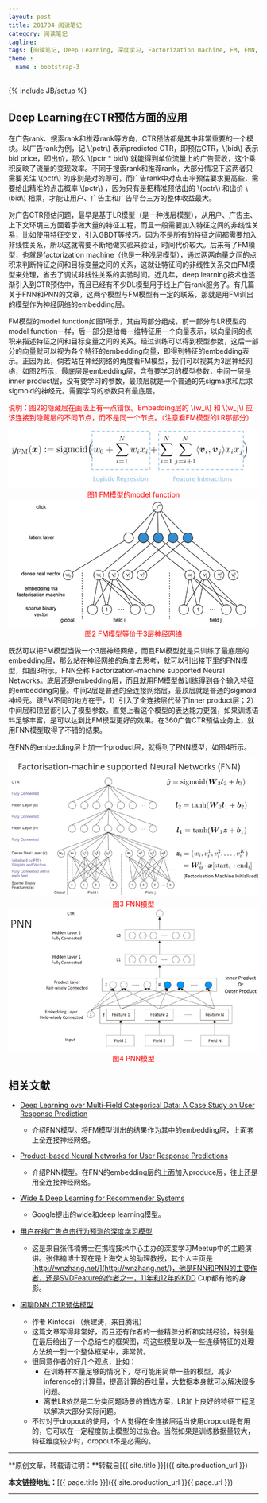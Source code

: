 ```yaml
---
layout: post
title: 201704 阅读笔记
category: 阅读笔记
tagline: 
tags: [阅读笔记, Deep Learning, 深度学习, Factorization machine, FM, FNN, PNN, CTR, CTR预估]
theme :
  name : bootstrap-3
---
```

{% include JB/setup %}

## Deep Learning在CTR预估方面的应用

在广告rank、搜索rank和推荐rank等方向，CTR预估都是其中非常重要的一个模块。以广告rank为例，记 \\(pctr\\) 表示predicted CTR，即预估CTR，\\(bid\\) 表示bid price，即出价，那么 \\(pctr * bid\\) 就能得到单位流量上的广告营收，这个乘积反映了流量的变现效率。不同于搜索rank和推荐rank，大部分情况下这两者只需要关注 \\(pctr\\) 的序别是对的即可，而广告rank中对点击率预估要求更高些，需要给出精准的点击概率 \\(pctr\\) ，因为只有是把精准预估出的 \\(pctr\\) 和出价 \\(bid\\) 相乘，才能让用户、广告主和广告平台三方的整体收益最大。

对广告CTR预估问题，最早是基于LR模型（是一种浅层模型），从用户、广告主、上下文环境三方面着手做大量的特征工程，而且一般需要加入特征之间的非线性关系，比如使用特征交叉，引入GBDT等技巧。因为不是所有的特征之间都需要加入非线性关系，所以这就需要不断地做实验来验证，时间代价较大。后来有了FM模型，也就是factorization machine（也是一种浅层模型），通过两两向量之间的点积来判断特征之间和目标变量之间的关系，这就让特征间的非线性关系交由FM模型来处理，省去了调试非线性关系的实验时间。近几年，deep learning技术也逐渐引入到CTR预估中，而且已经有不少DL模型用于线上广告rank服务了。有几篇关于FNN和PNN的文章，这两个模型与FM模型有一定的联系，那就是用FM训出的模型作为神经网络的embedding层。

FM模型的model function如图1所示，其由两部分组成，前一部分与LR模型的model function一样，后一部分是给每一维特征用一个向量表示，以向量间的点积来描述特征之间和目标变量之间的关系。经过训练可以得到模型参数，这后一部分的向量就可以视为各个特征的embedding向量，即得到特征的embedding表示。正因为此，倘若站在神经网络的角度看FM模型，我们可以视其为3层神经网络，如图2所示，最底层是embedding层，含有要学习的模型参数，中间一层是inner product层，没有要学习的参数，最顶层就是一个普通的先sigma求和后求sigmoid的神经元。需要学习的参数只有最底层。

<font color='red'>说明：图2的隐藏层在画法上有一点错误。Embedding层的 \\(w_i\\) 和 \\(w_j\\) 应该连接到隐藏层的不同节点，而不是同一个节点。（注意看FM模型的LR那部分）</font>

<div align="center">
  <img src="/images/2017-04-26-201704-reading-list-figure1.jpg" style="max-width:800; text-align:center" alt=""/>
  <br/>
  <font color='red'>图1 FM模型的model function</font>
  <br/>
</div>

<div align="center">
  <img src="/images/2017-04-26-201704-reading-list-figure2.jpg" style="max-width:800; text-align:center" alt=""/>
  <br/>
  <font color='red'>图2 FM模型等价于3层神经网络</font>
  <br/>
</div>

既然可以把FM模型当做一个3层神经网络，而且FM模型就是只训练了最底层的embedding层，那么站在神经网络的角度去思考，就可以引出接下里的FNN模型，如图3所示。FNN全称 Factorization-machine supported Neural Networks。底层还是embedding层，而且就用FM模型做训练得到各个输入特征的embedding向量。中间2层是普通的全连接网络层，最顶层就是普通的sigmoid神经元。跟FM不同的地方在于，1）引入了全连接层代替了inner product层；2）中间层和顶层都引入了模型参数。直觉上看这个模型的表达能力更强，如果训练语料足够丰富，是可以达到比FM模型更好的效果。在360广告CTR预估业务上，就用FNN模型取得了不错的结果。

在FNN的embedding层上加一个product层，就得到了PNN模型，如图4所示。

<div align="center">
  <img src="/images/2017-04-26-201704-reading-list-figure3.jpg" style="max-width:800; text-align:center" alt=""/>
  <br/>
  <font color='red'>图3 FNN模型</font>
  <br/>
</div>

<div align="center">
  <img src="/images/2017-04-26-201704-reading-list-figure4.jpg" style="max-width:800; text-align:center" alt=""/>
  <br/>
  <font color='red'>图4 PNN模型</font>
  <br/>
</div>

## 相关文献

+ [Deep Learning over Multi-Field Categorical Data: A Case Study on User Response Prediction](http://wnzhang.net/share/rtb-papers/deep-ctr.pdf)
  - 介绍FNN模型。将FM模型训出的结果作为其中的embedding层，上面套上全连接神经网络。
+ [Product-based Neural Networks for User Response Predictions](https://arxiv.org/pdf/1611.00144.pdf)
  - 介绍PNN模型。在FNN的embedding层的上面加入produce层，往上还是用全连接神经网络。
+ [Wide & Deep Learning for Recommender Systems](https://arxiv.org/abs/1606.07792)
  - Google提出的wide和deep learning模型。

+ [用户在线广告点击行为预测的深度学习模型](http://geek.csdn.net/news/detail/91293)
  - 这是来自张伟楠博士在携程技术中心主办的深度学习Meetup中的主题演讲。张伟楠博士现在是上海交大的助理教授，其个人主页是 [http://wnzhang.net/](http://wnzhang.net/)，他是FNN和PNN的主要作者，还是SVDFeature的作者之一，11年和12年的KDD Cup都有他的身影。
+ [闲聊DNN CTR预估模型](http://www.52cs.org/?p=1046)
  - 作者 Kintocai （蔡建涛，来自腾讯）
  - 这篇文章写得非常好，而且还有作者的一些精辟分析和实践经验，特别是在最后给出了一个总结性的框架图，将这些模型以及一些连续特征的处理方法统一到一个整体框架中，非常赞。
  - 很同意作者的好几个观点，比如：
    + 在训练样本量足够的情况下，尽可能用简单一些的模型，减少inference的计算量，提高计算的吞吐量，大数据本身就可以解决很多问题。
    + 离散LR依然是二分类问题场景的首选方案，LR加上良好的特征工程足以解决大部分实际问题。
  - 不过对于dropout的使用，个人觉得在全连接层适当使用dropout是有用的，它可以在一定程度防止模型的过拟合。当然如果是训练数据量较大，特征维度较少时，dropout不是必需的。


* * *

**原创文章，转载请注明：**转载自[{{ site.title }}]({{ site.production_url }})

**本文链接地址：**[{{ page.title }}]({{ site.production_url }}{{ page.url }})

* * *
